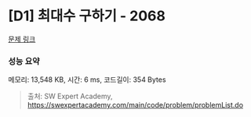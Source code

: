 # [D1] 최대수 구하기 - 2068 

[문제 링크](https://swexpertacademy.com/main/code/problem/problemDetail.do?contestProbId=AV5QQhbqA4QDFAUq) 

### 성능 요약

메모리: 13,548 KB, 시간: 6 ms, 코드길이: 354 Bytes



> 출처: SW Expert Academy, https://swexpertacademy.com/main/code/problem/problemList.do